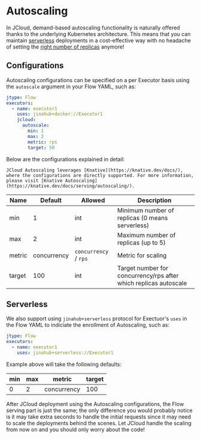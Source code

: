 # Autoscaling

In JCloud, demand-based autoscaling functionality is naturally offered thanks to the underlying Kubernetes architecture. This means that you can maintain [serverless](https://en.wikipedia.org/wiki/Serverless_computing) deployments in a cost-effective way with no headache of setting the [right number of replicas](https://docs.jina.ai/how-to/scale-out/#scale-out-your-executor) anymore!

## Configurations
Autoscaling configurations can be specified on a per Executor basis using the `autoscale` argument in your Flow YAML, such as:

```yaml
jtype: Flow
executors:
  - name: executor1
    uses: jinahub+docker://Executor1
    jcloud:
      autoscale:
        min: 1
        max: 2
        metric: rps
        target: 50
```

Below are the configurations explained in detail:

```{note}
JCloud Autoscaling leverages [Knative](https://knative.dev/docs/), where the configurations are directly supported. For more information, please visit [Knative Autoscaling](https://knative.dev/docs/serving/autoscaling/).
```


| Name   | Default     | Allowed                   | Description                                                      |
|--------|-------------|---------------------------|------------------------------------------------------------------|
| min    | 1           | int                       | Minimum number of replicas (0 means serverless)                  |
| max    | 2           | int                       | Maximum number of replicas (up to 5)                             |
| metric | concurrency | `concurrency`   /   `rps` | Metric for scaling                                               |
| target | 100         | int                       | Target number for concurrency/rps after which replicas autoscale |

## Serverless

We also support using `jinahub+serverless` protocol for Exectuor's `uses` in the Flow YAML to indiciate the enrollment of Autoscaling, such as:

```yaml
jtype: Flow
executors:
  - name: executor1
    uses: jinahub+serverless://Executor1
```

Example above will take the following defaults:

| min | max | metric      | target |
|-----|-----|-------------|--------|
| 0   | 2   | concurrency | 100    |

After JCloud deployment using the Autoscaling configurations, the Flow serving part is just the same; the only difference you would probably notice is it may take extra seconds
to handle the initial requests since it may need to scale the deployments behind the scenes. Let JCloud handle the scaling from now on and you should only worry about the code!

